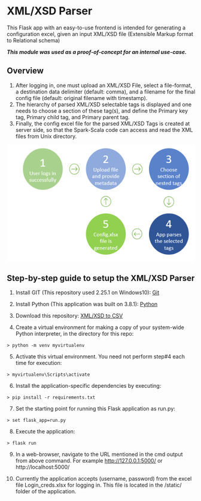 # XML/XSD Parser
This Flask app with an easy-to-use frontend is intended for generating a configuration excel, given an input XML/XSD file (Extensible Markup format to Relational schema)

**_This module was used as a proof-of-concept for an internal use-case._**


## Overview

1. After logging in, one must upload an XML/XSD File, select a file-format, a destination data delimiter (default: comma), and a filename for the final config file (default: original filename with timestamp).
2. The hierarchy of parsed XML/XSD selectable tags is displayed and one needs to choose a section of these tag(s), and define the Primary key tag, Primary child tag, and Primary parent tag.
3. Finally, the config excel file for the parsed XML/XSD Tags is created at server side, so that the Spark-Scala code can access and read the XML files from Unix directory.

![process_flow](/Application%20Metadata/Process_flow_flask_app.jpg?raw=True)



## Step-by-step guide to setup the XML/XSD Parser

1.	Install GIT (This repository used 2.25.1 on Windows10): [Git](https://git-scm.com/downloads)

2.	Install Python (This application was built on 3.8.1): [Python](https://www.python.org/downloads/)

3.	Download this repository: [XML/XSD to CSV](https://github.com/vikrantdeshpande09876/XML_to_CSV_Rep)

4.	Create a virtual environment for making a copy of your system-wide Python interpreter, in the directory for this repo:
```
> python -m venv myvirtualenv
```

5.	Activate this virtual environment. You need not perform step#4 each time for execution:
```
> myvirtualenv\Scripts\activate
```

6.	Install the application-specific dependencies by executing:
```
> pip install -r requirements.txt
```

7.	Set the starting point for running this Flask application as run.py:
```
> set flask_app=run.py
```

8.	Execute the application:
```
> flask run
```

9.	In a web-browser, navigate to the URL mentioned in the cmd output from above command. For example http://127.0.0.1:5000/ or http://localhost:5000/

10.	Currently the application accepts (username, password) from the excel file Login_creds.xlsx for logging in. This file is located in the /static/ folder of the application.